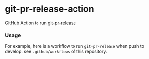 # git-pr-release-action

GitHub Action to run [git-pr-release](https://github.com/motemen/git-pr-release)

### Usage

For example, here is a workflow to run `git-pr-release` when push to develop.
see `.github/workflows` of this repository.

